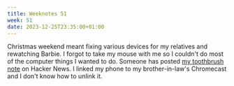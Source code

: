 ```yaml
---
title: Weeknotes 51
week: 51
date: 2023-12-25T23:35:00+01:00
---
```


Christmas weekend meant fixing various devices for my relatives and rewatching Barbie. I forgot to take my mouse with me so I couldn't do most of the computer things I wanted to do. Someone has posted [my toothbrush note](https://sometimes.digital/posts/resetting-the-timer-in-my-toothbrush/) on Hacker News. I linked my phone to my brother-in-law's Chromecast and I don't know how to unlink it.

